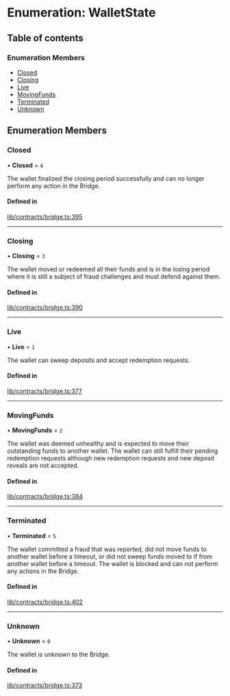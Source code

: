 # Enumeration: WalletState

## Table of contents

### Enumeration Members

- [Closed](WalletState-1.md#closed)
- [Closing](WalletState-1.md#closing)
- [Live](WalletState-1.md#live)
- [MovingFunds](WalletState-1.md#movingfunds)
- [Terminated](WalletState-1.md#terminated)
- [Unknown](WalletState-1.md#unknown)

## Enumeration Members

### Closed

• **Closed** = ``4``

The wallet finalized the closing period successfully and can no longer perform
any action in the Bridge.

#### Defined in

[lib/contracts/bridge.ts:395](https://github.com/threshold-network/tbtc-v2/blob/ntt-typescript/typescript/src/lib/contracts/bridge.ts#L395)

___

### Closing

• **Closing** = ``3``

The wallet moved or redeemed all their funds and is in the
losing period where it is still a subject of fraud challenges
and must defend against them.

#### Defined in

[lib/contracts/bridge.ts:390](https://github.com/threshold-network/tbtc-v2/blob/ntt-typescript/typescript/src/lib/contracts/bridge.ts#L390)

___

### Live

• **Live** = ``1``

The wallet can sweep deposits and accept redemption requests.

#### Defined in

[lib/contracts/bridge.ts:377](https://github.com/threshold-network/tbtc-v2/blob/ntt-typescript/typescript/src/lib/contracts/bridge.ts#L377)

___

### MovingFunds

• **MovingFunds** = ``2``

The wallet was deemed unhealthy and is expected to move their outstanding
funds to another wallet. The wallet can still fulfill their pending redemption
requests although new redemption requests and new deposit reveals are not
accepted.

#### Defined in

[lib/contracts/bridge.ts:384](https://github.com/threshold-network/tbtc-v2/blob/ntt-typescript/typescript/src/lib/contracts/bridge.ts#L384)

___

### Terminated

• **Terminated** = ``5``

The wallet committed a fraud that was reported, did not move funds to
another wallet before a timeout, or did not sweep funds moved to if from
another wallet before a timeout. The wallet is blocked and can not perform
any actions in the Bridge.

#### Defined in

[lib/contracts/bridge.ts:402](https://github.com/threshold-network/tbtc-v2/blob/ntt-typescript/typescript/src/lib/contracts/bridge.ts#L402)

___

### Unknown

• **Unknown** = ``0``

The wallet is unknown to the Bridge.

#### Defined in

[lib/contracts/bridge.ts:373](https://github.com/threshold-network/tbtc-v2/blob/ntt-typescript/typescript/src/lib/contracts/bridge.ts#L373)

